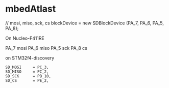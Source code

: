 # mbedAtlast

// mosi, miso, sck, cs
blockDevice = new SDBlockDevice (PA_7, PA_6, PA_5, PA_8);

On Nucleo-F411RE

PA_7	mosi
PA_6	miso
PA_5	sck
PA_8	cs

on STM32f4-discovery

    SD_MOSI     = PC_3,    
    SD_MISO     = PC_2,    
    SD_SCK      = PB_10,    
    SD_CS       = PE_2,
    
    
